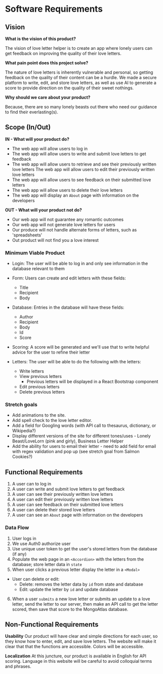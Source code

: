 # Software Requirements


## Vision

**What is the vision of this product?**

The vision of love letter helper is to create an app where lonely users can get feedback on improving the quality of their love letters.


**What pain point does this project solve?**

The nature of love letters is inherently vulnerable and personal, so getting feedback on the quality of their content can be a hurdle. We made a secure platform to write, edit, and store love letters, as well as use AI to generate a score to provide direction on the quality of their sweet nothings.


**Why should we care about your product?**

Because, there are so many lonely beasts out there who need our guidance to find their everlasting(s).


## Scope (In/Out)

**IN - What will your product do?**

- The web app will allow users to log in
- The web app will allow users to write and submit love letters to get feedback
- The web app will allow users to retrieve and see their previously written love letters
The web app will allow users to edit their previously written love letters
- The web app will allow users to see feedback on their submitted love letters
- The web app will allow users to delete their love letters
- The web app will display an `About` page with information on the developers


**OUT - What will your product not do?**

- Our web app will not guarantee any romantic outcomes
- Our web app will not generate love letters for users
- Our produce will not handle alternate forms of letters, such as 'spreadsheets'
- Out product will not find you a love interest


### Minimum Viable Product

- Login: The user will be able to log in and only see information in the database relevant to them


- Form: Users can create and edit letters with these fields:
  - Title
  - Recipient
  - Body


- Database: Entries in the database will have these fields:
  - Author
  - Recipient
  - Body
  - Id
  - Score


- Scoring: A score will be generated and we'll use that to write helpful advice for the user to refine their letter


- Letters: The user will be able to do the following with the letters:
  - Write letters
  - View previous letters
    - Previous letters will be displayed in a React Bootstrap component
  - Edit previous letters
  - Delete previous letters


### Stretch goals

- Add animations to the site.
- Add spell check to the love letter editor.
- Add a field for Googling words (with API call to thesaurus, dictionary, or Wikipedia?)
- Display different versions of the site for different tones/uses - Lonely Beast/LoveLorn (pink and girly), Business Letter Helper
- Add the ability for users to email their letter - need to add field for email with regex validation and pop up (see stretch goal from Salmon Cookies?)

## Functional Requirements


1. A user can to log in
2. A user can write and submit love letters to get feedback
3. A user can see their previously written love letters
4. A user can edit their previously written love letters
5. A user can see feedback on their submitted love letters
6. A user can delete their stored love letters
7. A user can see an `About` page with information on the developers


### Data Flow

1. User logs in
2. We use Auth0 authorize user
3. Use unique user token to get the user's stored letters from the database (if any)
4. Populate the web page in an `<Accordion>` with the letters from the database; store letter data in `state`
5. When user clicks a previous letter display the letter in a `<Modal>`
  - User can delete or edit:
    - Delete: removes the letter data by `id` from state and database
    - Edit: update the letter by `id` and update database
6. When a user `submits` a new love letter or submits an update to a love letter, send the letter to our server, then make an API call to get the letter scored, then save that score to the MongoAtlas database.


## Non-Functional Requirements


**Usability**
Our product will have clear and simple directions for each user, so they know how to enter, edit, and save love letters.
The website will make it clear that that the functions are accessible. Colors will be accessible.


**Localization**
At this juncture, our product is available in English for API scoring. Language in this website will be careful to avoid colloquial terms and phrases.
